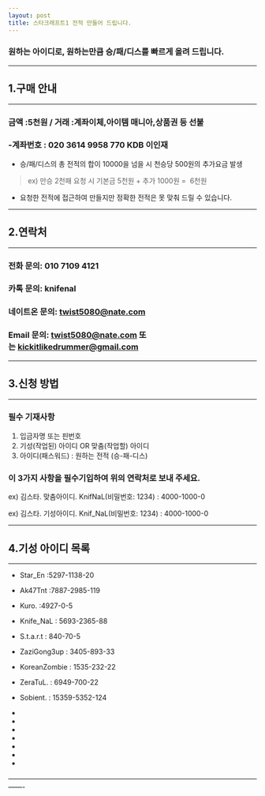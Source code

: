 ```yaml
---
layout: post
title: 스타크래프트1 전적 만들어 드립니다.
---
```



###  원하는 아이디로, 원하는만큼 승/패/디스를 빠르게 올려 드립니다.  
    
    
    
    

***
## 1.구매 안내
***

### 금액 :5천원 / 거래 :계좌이체,아이템 매니아,상품권 등 선불 
###  -계좌번호 : 020 3614 9958 770 KDB 이인재
  
 * 승/패/디스의 총 전적의 합이 10000을 넘을 시 천승당 500원의 추가요금 발생 
  > ex) 만승 2천패 요청 시 기본금 5천원 + 추가 1000원 =  6천원  
  
 * 요청한 전적에 접근하여 만들지만 정확한 전적은 못 맞춰 드릴 수 있습니다.

  
  

***

## 2.연락처

***


### 전화 문의: 010 7109 4121

### 카톡 문의: knifenal

### 네이트온 문의: twist5080@nate.com

### Email 문의: [twist5080@nate.com](mailto:twist5080@nate.com) 또는 [kickitlikedrummer@gmail.com](mailto:kickitlikedrummer@gmail.com)
    
    
  
***
## 3.신청 방법 

***


### 필수 기재사항

1. 입금자명 또는 핀번호
2. 기성(작업된) 아이디 OR 맞춤(작업할) 아이디
3. 아이디(패스워드) : 원하는 전적 (승-패-디스)

### 이 3가지 사항을 필수기입하여 위의 연락처로 보내 주세요.

ex) 김스타. 맞춤아이디. KnifNaL(비밀번호: 1234) : 4000-1000-0 

ex) 김스타. 기성아이디. Knif_NaL(비밀번호: 1234) : 4000-1000-0 

       
  
***
## 4.기성 아이디 목록
***

* Star_En :5297-1138-20

* Ak47Tnt :7887-2985-119 

* Kuro. :4927-0-5

* Knife_NaL : 5693-2365-88

* S.t.a.r.t : 840-70-5  

* ZaziGong3up : 3405-893-33

* KoreanZombie : 1535-232-22

* ZeraTuL. : 6949-700-22

* Sobient. : 15359-5352-124

* 

* 

* 

* 

* 

* 

* 

——————————————————————————————————————-

